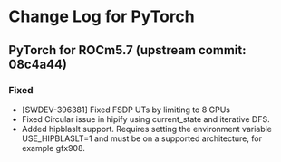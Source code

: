 # Change Log for PyTorch

## PyTorch for ROCm5.7 (upstream commit: 08c4a44)

### Fixed
- [SWDEV-396381] Fixed FSDP UTs by limiting to 8 GPUs
- Fixed Circular issue in hipify using current_state and iterative DFS.
- Added hipblaslt support. Requires setting the environment variable USE_HIPBLASLT=1 and must be on a supported architecture, for example gfx908.
